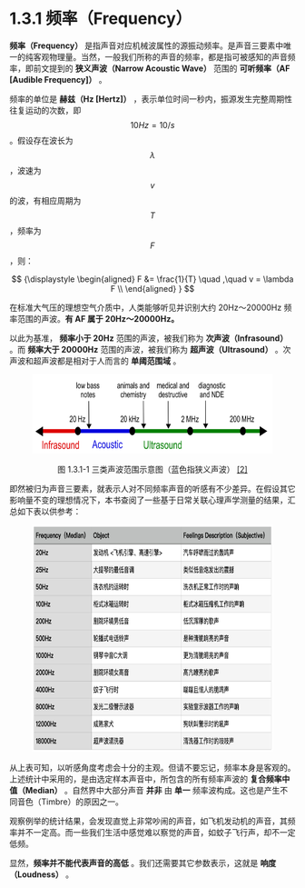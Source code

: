 
# 1.3.1 频率（Frequency）

**频率（Frequency）** 是指声音对应机械波属性的源振动频率。是声音三要素中唯一的纯客观物理量。当然，一般我们所称的声音的频率，都是指可被感知的声音频率，即前文提到的 **狭义声波（Narrow Acoustic Wave）** 范围的 **可听频率（AF [Audible Frequency]）** 。

频率的单位是 **赫兹（Hz [Hertz]）** ，表示单位时间一秒内，振源发生完整周期性往复运动的次数，即 $$10 Hz = 10/s$$ 。假设存在波长为 $$\lambda$$ ，波速为 $$v$$ 的波，有相应周期为 $$T$$ ，频率为 $$F$$ ，则：

$$
{\displaystyle 
 \begin{aligned}
   F &= \frac{1}{T} \quad ,\quad v = \lambda F \\
 \end{aligned}
}
$$

在标准大气压的理想空气介质中，人类能够听见并识别大约 20Hz～20000Hz 频率范围的声波。**有 AF 属于 20Hz～20000Hz。**

以此为基准， **频率小于 20Hz** 范围的声波，被我们称为 **次声波（Infrasound）** 。而 **频率大于 20000Hz** 范围的声波，被我们称为 **超声波（Ultrasound）** 。次声波和超声波都是相对于人而言的 **单阈范围域** 。


<center>
<figure>
   <img  
      width = "600" height = "140"
      src="../../Pictures/Ultrasound_range_diagram.png" alt="">
    <figcaption>
      <p>图 1.3.1-1 三类声波范围示意图（蓝色指狭义声波） <a href="References_1.md">[2]</a></p>
   </figcaption>
</figure>
</center>

即然被归为声音三要素，就表示人对不同频率声音的听感有不少差异。在假设其它影响量不变的理想情况下，本书查阅了一些基于日常关联心理声学测量的结果，汇总如下表以供参考：

<center>
<figure>
   <img  
      width = "620" height = "400"
      src="../../Pictures/sound_frequency_table_cn.png" alt="">
</figure>
</center>

从上表可知，以听感角度考虑会十分的主观。但请不要忘记，频率本身是客观的。上述统计中采用的，是由选定样本声音中，所包含的所有频率声波的 **复合频率中值（Median）** 。自然界中大部分声音 **并非** 由 **单一** 频率波构成。这也是产生不同音色（Timbre）的原因之一。

观察例举的统计结果，会发现直觉上非常吵闹的声音，如飞机发动机的声音，其频率并不一定高。而一些我们生活中感觉难以察觉的声音，如蚊子飞行声，却不一定低频。

显然，**频率并不能代表声音的高低** 。我们还需要其它参数表示，这就是 **响度（Loudness）** 。


[ref]: References_1.md